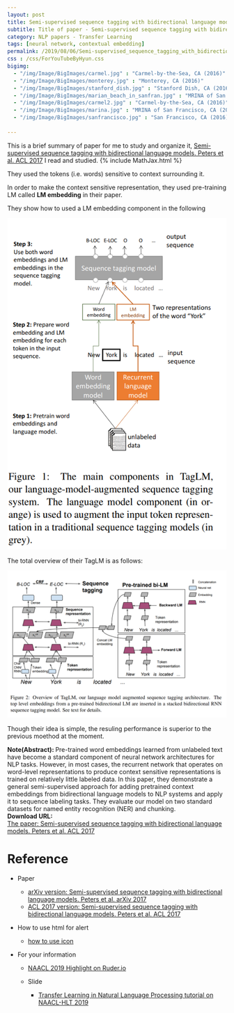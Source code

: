 ```yaml
---
layout: post
title: Semi-supervised sequence tagging with bidirectional language models
subtitle: Title of paper - Semi-supervised sequence tagging with bidirectional language models
category: NLP papers - Transfer Learning
tags: [neural network, contextual embedding]
permalink: /2019/08/06/Semi-supervised_sequence_tagging_with_bidirectional_language_models/
css : /css/ForYouTubeByHyun.css
bigimg: 
  - "/img/Image/BigImages/carmel.jpg" : "Carmel-by-the-Sea, CA (2016)"
  - "/img/Image/BigImages/monterey.jpg" : "Monterey, CA (2016)"
  - "/img/Image/BigImages/stanford_dish.jpg" : "Stanford Dish, CA (2016)"
  - "/img/Image/BigImages/marian_beach_in_sanfran.jpg" : "MRINA of San Francisco, CA (2016)"
  - "/img/Image/BigImages/carmel2.jpg" : "Carmel-by-the-Sea, CA (2016)"
  - "/img/Image/BigImages/marina.jpg" : "MRINA of San Francisco, CA (2016)"
  - "/img/Image/BigImages/sanfrancisco.jpg" : "San Francisco, CA (2016)"
  
---
```


This is a brief summary of paper for me to study and organize it, [Semi-supervised sequence tagging with bidirectional language models. Peters et al. ACL 2017](https://www.aclweb.org/anthology/P17-1161/) I read and studied. 
{% include MathJax.html %}

They used the tokens (i.e. words) sensitive to context surrounding it. 

In order to make the context sensitive representation, they used pre-training LM called **LM embedding** in their paper.

They show how to used a LM embedding component in the following

![Peters et al. ACL 2017](/img/Image/NaturalLanguageProcessing/NLPLabs/Paper_Investigation/Contextual_Embedding/2019-12-16-Semi-supervised_sequence_tagging_with_bidirectional_language_models/Semi-supervised_sequence_tagging_1.PNG)

The total overview of their TagLM is as follows: 

![Peters et al. ACL 2017](/img/Image/NaturalLanguageProcessing/NLPLabs/Paper_Investigation/Contextual_Embedding/2019-12-16-Semi-supervised_sequence_tagging_with_bidirectional_language_models/Semi-supervised_sequence_tagging_2.PNG)

Though their idea is simple, the resuling performance is superior to the previous moethod at the moment. 

<div class="alert alert-info" role="alert"><i class="fa fa-info-circle"></i> <b>Note(Abstract): </b>
Pre-trained word embeddings learned from unlabeled text have become a standard component of neural network architectures for NLP tasks. However, in most cases, the recurrent network that operates on word-level representations to produce context sensitive representations is trained on relatively little labeled data. In this paper, they demonstrate a general semi-supervised approach for adding pretrained context embeddings from bidirectional language models to NLP systems and apply it to sequence labeling tasks. They evaluate our model on two standard datasets for named entity recognition (NER) and chunking.
</div>
    
<div class="alert alert-success" role="alert"><i class="fa fa-paperclip fa-lg"></i> <b>Download URL: </b><br>
  <a href="https://www.aclweb.org/anthology/P17-1161/">The paper: Semi-supervised sequence tagging with bidirectional language models. Peters et al. ACL 2017</a>
</div>

# Reference 

- Paper 
  - [arXiv version: Semi-supervised sequence tagging with bidirectional language models. Peters et al. arXiv 2017](https://arxiv.org/abs/1705.00108)
  - [ACL 2017 version: Semi-supervised sequence tagging with bidirectional language models. Peters et al. ACL 2017](https://www.aclweb.org/anthology/P17-1161/)
  
- How to use html for alert
  - [how to use icon](http://idratherbewriting.com/documentation-theme-jekyll/mydoc_icons.html)
    
- For your information
  - [NAACL 2019 Highlight on Ruder.io](http://ruder.io/naacl2019/)
  
  - Slide 
    - [Transfer Learning in Natural Language Processing tutorial on NAACL-HLT 2019](https://docs.google.com/presentation/d/1fIhGikFPnb7G5kr58OvYC3GN4io7MznnM0aAgadvJfc/edit#slide=id.g5888218f39_177_4)
































